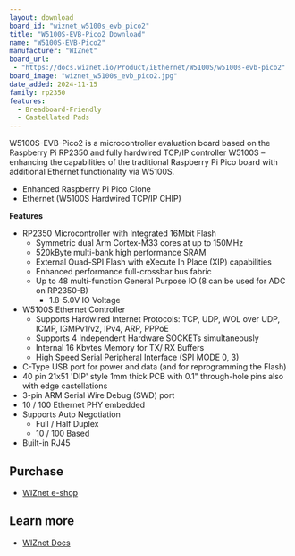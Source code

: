 ```yaml
---
layout: download
board_id: "wiznet_w5100s_evb_pico2"
title: "W5100S-EVB-Pico2 Download"
name: "W5100S-EVB-Pico2"
manufacturer: "WIZnet"
board_url:
 - "https://docs.wiznet.io/Product/iEthernet/W5100S/w5100s-evb-pico2"
board_image: "wiznet_w5100s_evb_pico2.jpg"
date_added: 2024-11-15
family: rp2350
features:
  - Breadboard-Friendly
  - Castellated Pads
---
```


W5100S-EVB-Pico2 is a microcontroller evaluation board based on the Raspberry Pi RP2350 and fully hardwired TCP/IP controller W5100S – enhancing the capabilities of the traditional Raspberry Pi Pico board with additional Ethernet functionality via W5100S.


* Enhanced Raspberry Pi Pico Clone
* Ethernet (W5100S Hardwired TCP/IP CHIP)


**Features**

* RP2350 Microcontroller with Integrated 16Mbit Flash
    * Symmetric dual Arm Cortex-M33 cores at up to 150MHz
    * 520kByte multi-bank high performance SRAM
    * External Quad-SPI Flash with eXecute In Place (XIP) capabilities
    * Enhanced performance full-crossbar bus fabric
    * Up to 48 multi-function General Purpose IO (8 can be used for ADC on RP2350-B)
        * 1.8-5.0V IO Voltage
* W5100S Ethernet Controller
    * Supports Hardwired Internet Protocols: TCP, UDP, WOL over UDP, ICMP, IGMPv1/v2, IPv4, ARP, PPPoE
    * Supports 4 Independent Hardware SOCKETs simultaneously
    * Internal 16 Kbytes Memory for TX/ RX Buffers
    * High Speed Serial Peripheral Interface (SPI MODE 0, 3)
* C-Type USB port for power and data (and for reprogramming the Flash)
* 40 pin 21x51 'DIP' style 1mm thick PCB with 0.1" through-hole pins also with edge castellations
* 3-pin ARM Serial Wire Debug (SWD) port
* 10 / 100 Ethernet PHY embedded
* Supports Auto Negotiation
    * Full / Half Duplex
    * 10 / 100 Based
* Built-in RJ45


## Purchase

* [WIZnet e-shop](https://eshop.wiznet.io/shop/module/w5100s-evb-pico2/)

## Learn more

* [WIZnet Docs](https://docs.wiznet.io/Product/iEthernet/W5100S/w5100s-evb-pico2)

